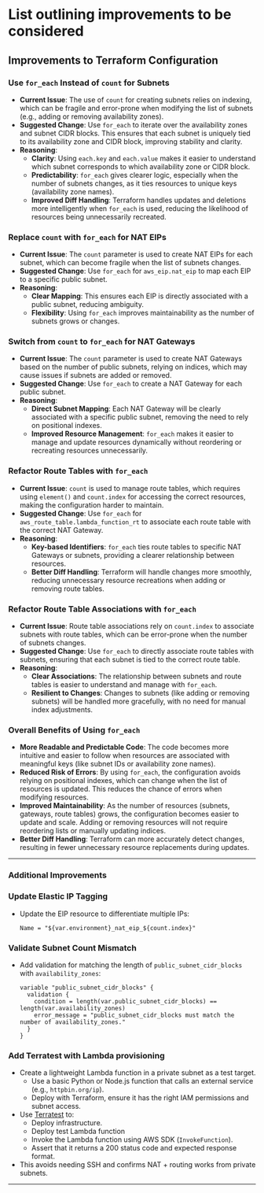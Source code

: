 # List outlining improvements to be considered

## Improvements to Terraform Configuration

### **Use `for_each` Instead of `count` for Subnets**
   - **Current Issue**: The use of `count` for creating subnets relies on indexing, which can be fragile and error-prone when modifying the list of subnets (e.g., adding or removing availability zones).
   - **Suggested Change**: Use `for_each` to iterate over the availability zones and subnet CIDR blocks. This ensures that each subnet is uniquely tied to its availability zone and CIDR block, improving stability and clarity.
   - **Reasoning**:
     - **Clarity**: Using `each.key` and `each.value` makes it easier to understand which subnet corresponds to which availability zone or CIDR block.
     - **Predictability**: `for_each` gives clearer logic, especially when the number of subnets changes, as it ties resources to unique keys (availability zone names).
     - **Improved Diff Handling**: Terraform handles updates and deletions more intelligently when `for_each` is used, reducing the likelihood of resources being unnecessarily recreated.

### **Replace `count` with `for_each` for NAT EIPs**
   - **Current Issue**: The `count` parameter is used to create NAT EIPs for each subnet, which can become fragile when the list of subnets changes.
   - **Suggested Change**: Use `for_each` for `aws_eip.nat_eip` to map each EIP to a specific public subnet.
   - **Reasoning**:
     - **Clear Mapping**: This ensures each EIP is directly associated with a public subnet, reducing ambiguity.
     - **Flexibility**: Using `for_each` improves maintainability as the number of subnets grows or changes.

### **Switch from `count` to `for_each` for NAT Gateways**
   - **Current Issue**: The `count` parameter is used to create NAT Gateways based on the number of public subnets, relying on indices, which may cause issues if subnets are added or removed.
   - **Suggested Change**: Use `for_each` to create a NAT Gateway for each public subnet.
   - **Reasoning**:
     - **Direct Subnet Mapping**: Each NAT Gateway will be clearly associated with a specific public subnet, removing the need to rely on positional indexes.
     - **Improved Resource Management**: `for_each` makes it easier to manage and update resources dynamically without reordering or recreating resources unnecessarily.

### **Refactor Route Tables with `for_each`**
   - **Current Issue**: `count` is used to manage route tables, which requires using `element()` and `count.index` for accessing the correct resources, making the configuration harder to maintain.
   - **Suggested Change**: Use `for_each` for `aws_route_table.lambda_function_rt` to associate each route table with the correct NAT Gateway.
   - **Reasoning**:
     - **Key-based Identifiers**: `for_each` ties route tables to specific NAT Gateways or subnets, providing a clearer relationship between resources.
     - **Better Diff Handling**: Terraform will handle changes more smoothly, reducing unnecessary resource recreations when adding or removing route tables.

### **Refactor Route Table Associations with `for_each`**
   - **Current Issue**: Route table associations rely on `count.index` to associate subnets with route tables, which can be error-prone when the number of subnets changes.
   - **Suggested Change**: Use `for_each` to directly associate route tables with subnets, ensuring that each subnet is tied to the correct route table.
   - **Reasoning**:
     - **Clear Associations**: The relationship between subnets and route tables is easier to understand and manage with `for_each`.
     - **Resilient to Changes**: Changes to subnets (like adding or removing subnets) will be handled more gracefully, with no need for manual index adjustments.

### **Overall Benefits of Using `for_each`**
   - **More Readable and Predictable Code**: The code becomes more intuitive and easier to follow when resources are associated with meaningful keys (like subnet IDs or availability zone names).
   - **Reduced Risk of Errors**: By using `for_each`, the configuration avoids relying on positional indexes, which can change when the list of resources is updated. This reduces the chance of errors when modifying resources.
   - **Improved Maintainability**: As the number of resources (subnets, gateways, route tables) grows, the configuration becomes easier to update and scale. Adding or removing resources will not require reordering lists or manually updating indices.
   - **Better Diff Handling**: Terraform can more accurately detect changes, resulting in fewer unnecessary resource replacements during updates.


---

### **Additional Improvements**

### **Update Elastic IP Tagging**
   - Update the EIP resource to differentiate multiple IPs:
     ```hcl
     Name = "${var.environment}_nat_eip_${count.index}"
     ```

### **Validate Subnet Count Mismatch**
   - Add validation for matching the length of `public_subnet_cidr_blocks` with `availability_zones`:
     ```hcl
     variable "public_subnet_cidr_blocks" {
       validation {
         condition = length(var.public_subnet_cidr_blocks) == length(var.availability_zones)
         error_message = "public_subnet_cidr_blocks must match the number of availability_zones."
       }
     }
     ```

### **Add Terratest with Lambda provisioning**
   - Create a lightweight Lambda function in a private subnet as a test target.
     - Use a basic Python or Node.js function that calls an external service (e.g., `httpbin.org/ip`).
     - Deploy with Terraform, ensure it has the right IAM permissions and subnet access.
   - Use [Terratest](https://terratest.gruntwork.io/) to:
     - Deploy infrastructure.
     - Deploy test Lambda function
     - Invoke the Lambda function using AWS SDK (`InvokeFunction`).
     - Assert that it returns a 200 status code and expected response format.
   - This avoids needing SSH and confirms NAT + routing works from private subnets.


---

